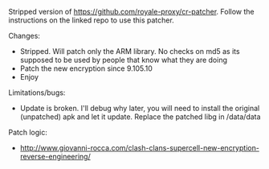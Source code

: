 Stripped version of https://github.com/royale-proxy/cr-patcher. 
Follow the instructions on the linked repo to use this patcher.

Changes:
* Stripped. Will patch only the ARM library. No checks on md5 as its supposed to be used by people that know what they are doing
* Patch the new encryption since 9.105.10 
* Enjoy

Limitations/bugs:
* Update is broken. I'll debug why later, you will need to install the original (unpatched) apk and let it update. Replace the patched libg in /data/data

Patch logic:
* http://www.giovanni-rocca.com/clash-clans-supercell-new-encryption-reverse-engineering/
